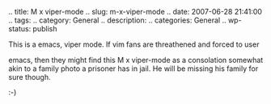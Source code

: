 .. title: M x viper-mode
.. slug: m-x-viper-mode
.. date: 2007-06-28 21:41:00
.. tags: 
.. category: General
.. description: 
.. categories: General
.. wp-status: publish

<html><body><p>This is a emacs, viper mode. If vim fans are threathened and forced to user

emacs, then they might find this M x viper-mode as a consolation somewhat akin to a family photo a prisoner has in jail. He will be missing his family for sure though.



:-)</p></body></html>